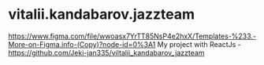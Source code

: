 # vitalii.kandabarov.jazzteam
https://www.figma.com/file/wwoasx7YrTT85NsP4e2hxX/Templates-%233.-More-on-Figma.info-(Copy)?node-id=0%3A1
My project with ReactJs - https://github.com/Jeki-jan335/viltalii_kandabarov_jazzteam
